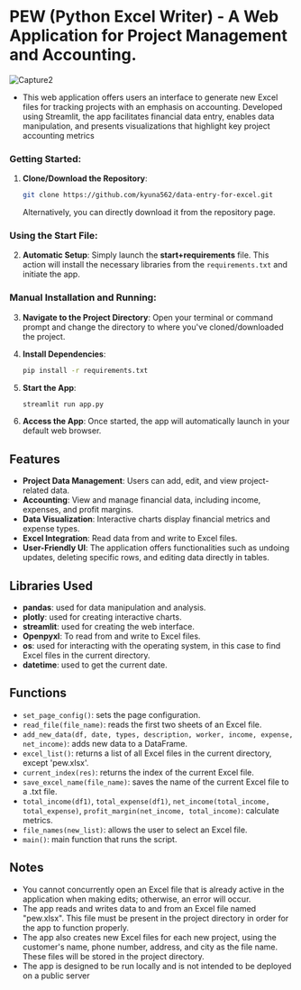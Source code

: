 # PEW (Python Excel Writer) - A Web Application for Project Management and Accounting.
![Capture2](https://github.com/kyuna562/data-entry-for-excel/assets/47129687/a86140c5-c89f-42ff-a8fd-927374da314a)

* This web application offers users an interface to generate new Excel files for tracking projects with an emphasis on accounting. Developed using Streamlit, the app facilitates financial data entry, enables data manipulation, and presents visualizations that highlight key project accounting metrics

### Getting Started:
1. **Clone/Download the Repository**: 
   ```bash
   git clone https://github.com/kyuna562/data-entry-for-excel.git
   ```
   Alternatively, you can directly download it from the repository page.

### Using the Start File:
2. **Automatic Setup**:
   Simply launch the **start+requirements** file. This action will install the necessary libraries from the `requirements.txt` and initiate the app.

### Manual Installation and Running:
3. **Navigate to the Project Directory**:
   Open your terminal or command prompt and change the directory to where you've cloned/downloaded the project.
   
4. **Install Dependencies**: 
   ```bash
   pip install -r requirements.txt
   ```

5. **Start the App**: 
   ```bash
   streamlit run app.py
   ```

6. **Access the App**: 
   Once started, the app will automatically launch in your default web browser.


## Features
- **Project Data Management**: Users can add, edit, and view project-related data.
- **Accounting**: View and manage financial data, including income, expenses, and profit margins.
- **Data Visualization**: Interactive charts display financial metrics and expense types.
- **Excel Integration**: Read data from and write to Excel files.
- **User-Friendly UI**: The application offers functionalities such as undoing updates, deleting specific rows, and editing data directly in tables.


## Libraries Used
- **pandas**: used for data manipulation and analysis.
- **plotly**: used for creating interactive charts.
- **streamlit**: used for creating the web interface.
- **Openpyxl**: To read from and write to Excel files.
- **os**: used for interacting with the operating system, in this case to find Excel files in the current directory.
- **datetime**: used to get the current date.

## Functions
- `set_page_config()`: sets the page configuration.
- `read_file(file_name)`: reads the first two sheets of an Excel file.
- `add_new_data(df, date, types, description, worker, income, expense, net_income)`: adds new data to a DataFrame.
- `excel_list()`: returns a list of all Excel files in the current directory, except 'pew.xlsx'.
- `current_index(res)`: returns the index of the current Excel file.
- `save_excel_name(file_name)`: saves the name of the current Excel file to a .txt file.
- `total_income(df1)`, `total_expense(df1)`, `net_income(total_income, total_expense)`, `profit_margin(net_income, total_income)`: calculate metrics.
- `file_names(new_list)`: allows the user to select an Excel file.
- `main()`: main function that runs the script.

## Notes
- You cannot concurrently open an Excel file that is already active in the application when making edits; otherwise, an error will occur.
- The app reads and writes data to and from an Excel file named "pew.xlsx". This file must be present in the project directory in order for the app to function properly.
- The app also creates new Excel files for each new project, using the customer's name, phone number, address, and city as the file name. These files will be stored in the project directory.
- The app is designed to be run locally and is not intended to be deployed on a public server